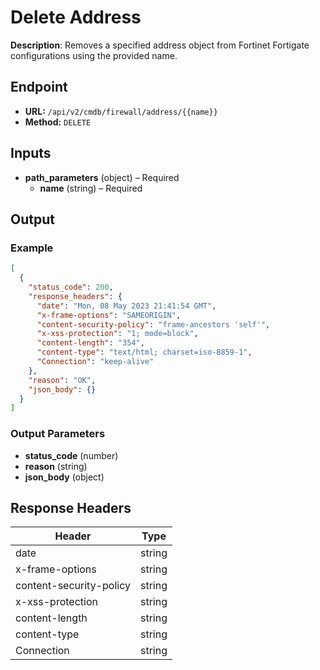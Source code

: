 # Delete Address

**Description**: Removes a specified address object from Fortinet Fortigate configurations using the provided name.

## Endpoint

- **URL:** `/api/v2/cmdb/firewall/address/{{name}}`
- **Method:** `DELETE`
## Inputs

- **path_parameters** (object) – Required
  - **name** (string) – Required
## Output

### Example

```json
[
  {
    "status_code": 200,
    "response_headers": {
      "date": "Mon, 08 May 2023 21:41:54 GMT",
      "x-frame-options": "SAMEORIGIN",
      "content-security-policy": "frame-ancestors 'self'",
      "x-xss-protection": "1; mode=block",
      "content-length": "354",
      "content-type": "text/html; charset=iso-8859-1",
      "Connection": "keep-alive"
    },
    "reason": "OK",
    "json_body": {}
  }
]
```
### Output Parameters

- **status_code** (number)
- **reason** (string)
- **json_body** (object)
## Response Headers

| Header | Type |
|--------|------|
| date | string |
| x-frame-options | string |
| content-security-policy | string |
| x-xss-protection | string |
| content-length | string |
| content-type | string |
| Connection | string |
